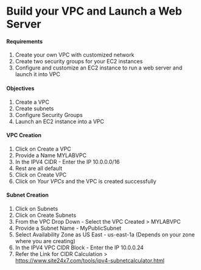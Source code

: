 # Build your VPC and Launch a Web Server

#### Requirements
1. Create your own VPC with customized network
2. Create two security groups for your EC2 instances
3. Configure and customize an EC2 instance to run a web server and launch it into VPC

#### Objectives
1. Create a VPC
2. Create subnets
3. Configure Security Groups
4. Launch an EC2 instance into a VPC

#### VPC Creation
1. Click on Create a VPC
2. Provide a Name MYLABVPC
3. In the IPV4 CIDR - Enter the IP 10.0.0.0/16
4. Rest are all default 
5. Click on Create VPC
6. Click on *Your VPCs* and the VPC is created successfully

#### Subnet Creation
1. Click on Subnets
2. Click on Create Subnets
3. From the VPC Drop Down - Select the VPC Created > MYLABVPC
4. Provide a Subnet Name - MyPublicSubnet
5. Select Availability Zone as US East - us-east-1a (Depends on your zone where you are creating)
6. In the IPV4 VPC CIDR Block - Enter the IP 10.0.0.24
7. Refer the Link for CIDR Calculation > https://www.site24x7.com/tools/ipv4-subnetcalculator.html
   

